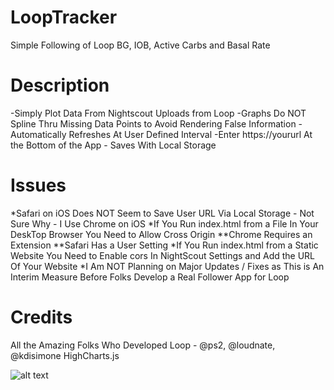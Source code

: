 # LoopTracker
Simple Following of Loop BG, IOB, Active Carbs and Basal Rate
# Description
-Simply Plot Data From Nightscout Uploads from Loop
-Graphs Do NOT Spline Thru Missing Data Points to Avoid Rendering False Information
-Automatically Refreshes At User Defined Interval
-Enter https://yoururl At the Bottom of the App - Saves With Local Storage
  
# Issues
*Safari on iOS Does NOT Seem to Save User URL Via Local Storage - Not Sure Why - I Use Chrome on iOS
*If You Run index.html from a File In Your DeskTop Browser You Need to Allow Cross Origin
**Chrome Requires an Extension
**Safari Has a User Setting
*If You Run index.html from a Static Website You Need to Enable cors In NightScout Settings and Add the URL Of Your Website
*I Am NOT Planning on Major Updates / Fixes as This is An Interim Measure Before Folks Develop a Real Follower App for Loop
  
  
 # Credits
  All the Amazing Folks Who Developed Loop - @ps2, @loudnate, @kdisimone
  HighCharts.js
  
![alt text](https://raw.githubusercontent.com/Perceptus/LoopTracker/master/looptrackerexampleimage.png)
